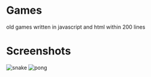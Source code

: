 # Games
old games written in javascript and html within 200 lines

# Screenshots
![snake](https://user-images.githubusercontent.com/59250093/95171220-385c5080-07d3-11eb-82af-6cf6175e1d15.png)
![pong](https://user-images.githubusercontent.com/59250093/95171224-3a261400-07d3-11eb-99db-7dc3a81266d2.png)


